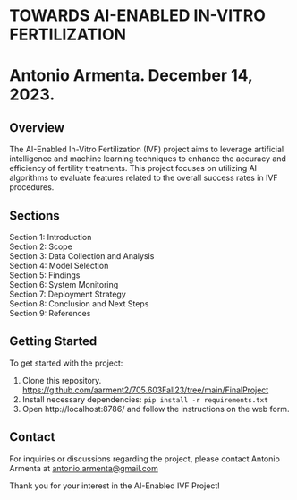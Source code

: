 # TOWARDS AI-ENABLED IN-VITRO FERTILIZATION
# Antonio Armenta. December 14, 2023.

## Overview
The AI-Enabled In-Vitro Fertilization (IVF) project aims to leverage artificial intelligence and machine learning techniques to enhance the accuracy and efficiency of fertility treatments. This project focuses on utilizing AI algorithms to evaluate features related to the overall success rates in IVF procedures.

## Sections
Section 1: Introduction  
Section 2: Scope  
Section 3: Data Collection and Analysis  
Section 4: Model Selection  
Section 5: Findings  
Section 6: System Monitoring  
Section 7: Deployment Strategy  
Section 8: Conclusion and Next Steps  
Section 9: References


## Getting Started
To get started with the project:
1. Clone this repository. https://github.com/aarment2/705.603Fall23/tree/main/FinalProject
2. Install necessary dependencies: `pip install -r requirements.txt`
3. Open http://localhost:8786/ and follow the instructions on the web form.


## Contact
For inquiries or discussions regarding the project, please contact Antonio Armenta at antonio.armenta@gmail.com

Thank you for your interest in the AI-Enabled IVF Project!
